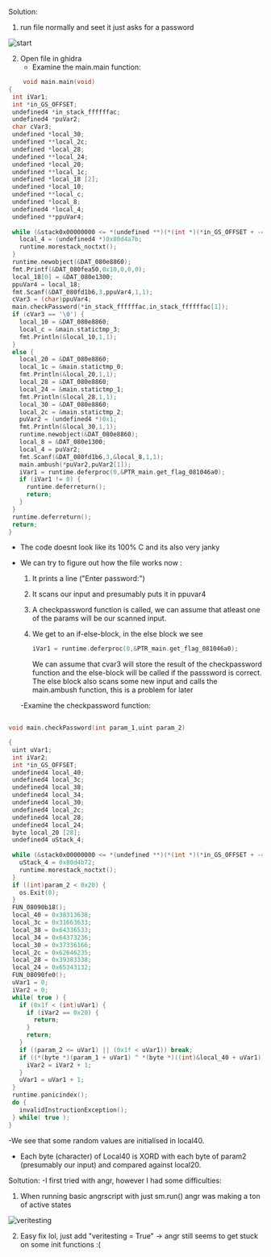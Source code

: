 Solution:

1) run file normally and seet it just asks for a password
   
  ![start](https://github.com/HenriMertens/PICOGYM/assets/149707229/5112d921-f963-4627-a717-ab03270d49c9)

2) Open file in ghidra
   - Examine the main.main function:
     
 ```c
     void main.main(void)
{
  int iVar1;
  int *in_GS_OFFSET;
  undefined4 *in_stack_ffffffac;
  undefined4 *puVar2;
  char cVar3;
  undefined *local_30;
  undefined **local_2c;
  undefined *local_28;
  undefined **local_24;
  undefined *local_20;
  undefined **local_1c;
  undefined *local_18 [2];
  undefined *local_10;
  undefined **local_c;
  undefined *local_8;
  undefined4 *local_4;
  undefined **ppuVar4;
  
  while (&stack0x00000000 <= *(undefined **)(*(int *)(*in_GS_OFFSET + -4) + 8)) {
    local_4 = (undefined4 *)0x80d4a7b;
    runtime.morestack_noctxt();
  }
  runtime.newobject(&DAT_080e8860);
  fmt.Printf(&DAT_080fea50,0x10,0,0,0);
  local_18[0] = &DAT_080e1300;
  ppuVar4 = local_18;
  fmt.Scanf(&DAT_080fd1b6,3,ppuVar4,1,1);
  cVar3 = (char)ppuVar4;
  main.checkPassword(*in_stack_ffffffac,in_stack_ffffffac[1]);
  if (cVar3 == '\0') {
    local_10 = &DAT_080e8860;
    local_c = &main.statictmp_3;
    fmt.Println(&local_10,1,1);
  }
  else {
    local_20 = &DAT_080e8860;
    local_1c = &main.statictmp_0;
    fmt.Println(&local_20,1,1);
    local_28 = &DAT_080e8860;
    local_24 = &main.statictmp_1;
    fmt.Println(&local_28,1,1);
    local_30 = &DAT_080e8860;
    local_2c = &main.statictmp_2;
    puVar2 = (undefined4 *)0x1;
    fmt.Println(&local_30,1,1);
    runtime.newobject(&DAT_080e8860);
    local_8 = &DAT_080e1300;
    local_4 = puVar2;
    fmt.Scanf(&DAT_080fd1b6,3,&local_8,1,1);
    main.ambush(*puVar2,puVar2[1]);
    iVar1 = runtime.deferproc(0,&PTR_main.get_flag_081046a0);
    if (iVar1 != 0) {
      runtime.deferreturn();
      return;
    }
  }
  runtime.deferreturn();
  return;
}
 ```
  - The code doesnt look like its 100% C and its also very janky
  - We can try to figure out how the file works now :
    
    1) It prints a line ("Enter password:")
    2) It scans our input and presumably puts it in ppuvar4
    3) A checkpassword function is called, we can assume that atleast one of the params will be our scanned input.
    4) We get to an if-else-block, in the else block we see
       
       ```c
       iVar1 = runtime.deferproc(0,&PTR_main.get_flag_081046a0);
       ```
       We can assume that cvar3 will store the result of the checkpassword function and the else-block will be called if the passsword is correct.
       The else block also scans some new input and calls the main.ambush function, this is a problem for later

    -Examine the checkpassword function:
 ```c
          
void main.checkPassword(int param_1,uint param_2)

{
  uint uVar1;
  int iVar2;
  int *in_GS_OFFSET;
  undefined4 local_40;
  undefined4 local_3c;
  undefined4 local_38;
  undefined4 local_34;
  undefined4 local_30;
  undefined4 local_2c;
  undefined4 local_28;
  undefined4 local_24;
  byte local_20 [28];
  undefined4 uStack_4;
  
  while (&stack0x00000000 <= *(undefined **)(*(int *)(*in_GS_OFFSET + -4) + 8)) {
    uStack_4 = 0x80d4b72;
    runtime.morestack_noctxt();
  }
  if ((int)param_2 < 0x20) {
    os.Exit(0);
  }
  FUN_08090b18();
  local_40 = 0x38313638;
  local_3c = 0x31663633;
  local_38 = 0x64336533;
  local_34 = 0x64373236;
  local_30 = 0x37336166;
  local_2c = 0x62646235;
  local_28 = 0x39383338;
  local_24 = 0x65343132;
  FUN_08090fe0();
  uVar1 = 0;
  iVar2 = 0;
  while( true ) {
    if (0x1f < (int)uVar1) {
      if (iVar2 == 0x20) {
        return;
      }
      return;
    }
    if ((param_2 <= uVar1) || (0x1f < uVar1)) break;
    if ((*(byte *)(param_1 + uVar1) ^ *(byte *)((int)&local_40 + uVar1)) == local_20[uVar1]) {
      iVar2 = iVar2 + 1;
    }
    uVar1 = uVar1 + 1;
  }
  runtime.panicindex();
  do {
    invalidInstructionException();
  } while( true );
}
 ```
-We see that some random values are initialised in local40.
- Each byte (character) of Local40 is XORD with each byte of param2 (presumably our input) and compared against local20.
  
Soltution:
-I first tried with angr, however I had some difficulties:
1) When running basic angrscript with just sm.run() angr was making a ton of active states

![veritesting](https://github.com/HenriMertens/PICOGYM/assets/149707229/ab3ae3da-7a45-49c8-b571-bfc8bd1f6800)

2) Easy fix lol, just add "veritesting = True" -> angr still seems to get stuck on some init functions :(

       

